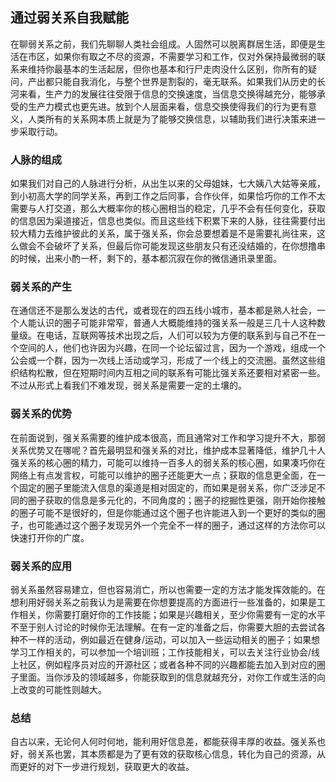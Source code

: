 ## 通过弱关系自我赋能
在聊弱关系之前，我们先聊聊人类社会组成。人固然可以脱离群居生活，即便是生活在市区，如果你有取之不尽的资源，不需要学习和工作，仅对外保持最微弱的联系来维持你最基本的生活起居，但你也基本和行尸走肉没什么区别，你所有的疑问，产出都只能自我消化，与整个世界是割裂的，毫无联系。如果我们从历史的长河来看，生产力的发展往往受限于信息的交换速度，当信息交换得越充分，能够承受的生产力模式也更先进。放到个人层面来看，信息交换使得我们的行为更有意义，人类所有的关系网本质上就是为了能够交换信息，以辅助我们进行决策来进一步采取行动。

### 人脉的组成
如果我们对自己的人脉进行分析，从出生以来的父母姐妹，七大姨八大姑等亲戚，到小初高大学的同学关系，再到工作之后同事，合作伙伴，如果恰巧你的工作不太需要与人打交道，那么大概率你的核心圈相当的稳定，几乎不会有任何变化，获取的信息因为渠道接近，信息也类似。而且这些线下积累下来的人脉，往往需要付出较大精力去维护彼此的关系，属于强关系，你会总要想着是不是需要礼尚往来，这么做会不会破坏了关系，但最后你可能发现这些朋友只有还没结婚的，在你想撸串的时候，出来小酌一杯，剩下的，基本都沉寂在你的微信通讯录里面。

### 弱关系的产生
在通信还不是那么发达的古代，或者现在的四五线小城市，基本都是熟人社会，一个人能认识的圈子可能非常窄，普通人大概能维持的强关系一般是三几十人这种数量级。在电话，互联网等技术出现之后，人们可以较为方便的联系到与自己不在一个空间的人，他们也许因为兴趣，在同一个论坛留过言，因为一个游戏，组成一个公会或一个群，因为一次线上活动或学习，形成了一个线上的交流圈。虽然这些组织结构松散，但在短期时间内互相之间的联系有可能比强关系还要相对紧密一些。不过从形式上看我们不难发现，弱关系是需要一定的土壤的。

### 弱关系的优势
在前面说到，强关系需要的维护成本很高，而且通常对工作和学习提升不大，那弱关系优势又在哪呢？首先最明显和强关系的对比，维护成本显著降低，维护几十人强关系的核心圈的精力，可能可以维持一百多人的弱关系的核心圈，如果凑巧你在网络上有点发言权，可能可以维护的圈子还能更大一点；获取的信息更全面，在一个固定的圈子里能流入信息的渠道是相对固定的，而如果是弱关系，你广泛涉足不同的圈子获取的信息是多元化的，不同角度的；圈子的挖掘性更强，刚开始你接触的圈子可能不是很好的，但是你能通过这个圈子也许能进入到一个更好的类似的圈子，也可能通过这个圈子发现另外一个完全不一样的圈子，通过这样的方法你可以快速打开你的广度。

### 弱关系的应用
弱关系虽然容易建立，但也容易消亡，所以也需要一定的方法才能发挥效能的。在想利用好弱关系之前我认为是需要在你想要提高的方面进行一些准备的，如果是工作相关，你需要打磨好你的工作技能；如果是兴趣相关，至少你需要有一定的水平不至于别人讨论的时候你无法理解。在有一定的准备之后，你需要大胆的去尝试各种不一样的活动，例如最近在健身/运动，可以加入一些运动相关的圈子；如果想学习工作相关的，可以参加一个培训班；工作技能相关，可以去关注行业协会/线上社区，例如程序员对应的开源社区；或者各种不同的兴趣都能去加入到对应的圈子里面。当你涉及的领域越多，你能获取到的信息就越充分，对你工作或生活的向上改变的可能性则越大。

### 总结
自古以来，无论何人何时何地，能利用好信息差，都能获得丰厚的收益。强关系也好，弱关系也罢，其本质都是为了更有效的获取核心信息，转化为自己的资源，从而更好的对下一步进行规划，获取更大的收益。
